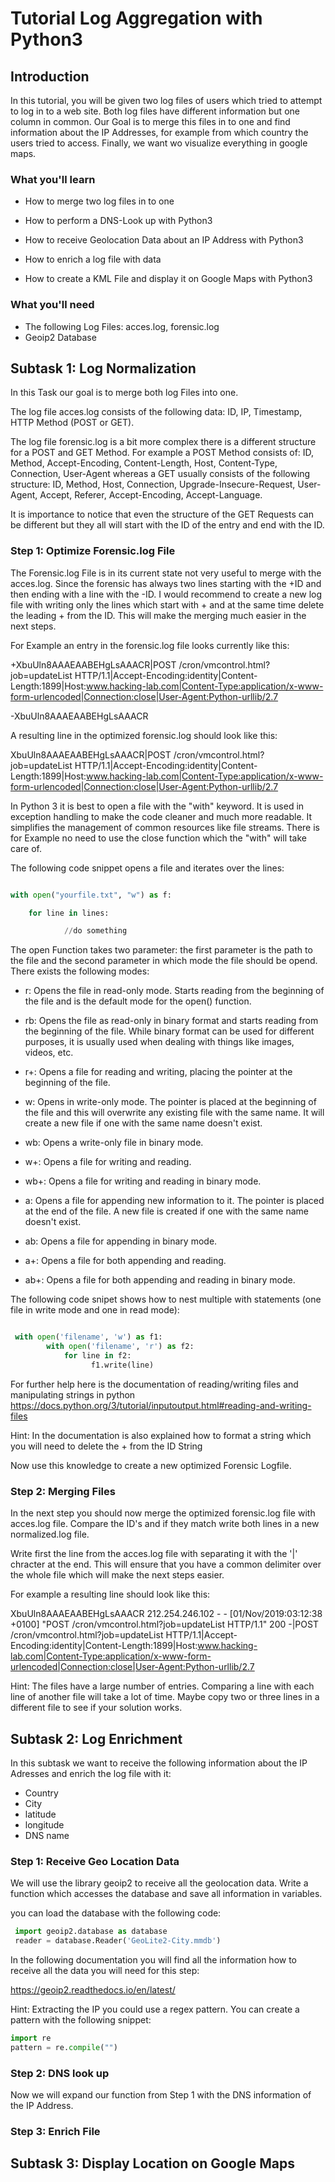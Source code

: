 

# Tutorial Log Aggregation with Python3 

  

## Introduction 

In this tutorial, you will be given two log files of users which tried to attempt to log in to a web site. Both log files have different information but one column in common. Our Goal is to merge this files in to one and find information about the IP Addresses, for example from which country the users tried to access. Finally, we want wo visualize everything in google maps. 


### What you'll learn 

* How to merge two log files in to one 

* How to perform a DNS-Look up with Python3 

* How to receive Geolocation Data about an IP Address with Python3 

* How to enrich a log file with data 

* How to create a KML File and display it on Google Maps with Python3 

  

### What you'll need 

* The following Log Files: acces.log, forensic.log 
* Geoip2 Database

  

## Subtask 1: Log Normalization 

  

In this Task our goal is to merge both log Files into one.  

  

The log file acces.log consists of the following data: ID, IP, Timestamp, HTTP Method (POST or GET). 

  

The log file forensic.log is a bit more complex there is a different structure for a POST and GET Method. For example a POST Method consists of: ID, Method, Accept-Encoding, Content-Length, Host, Content-Type, Connection, User-Agent whereas a GET usually consists of the following structure: ID, Method, Host, Connection, Upgrade-Insecure-Request, User-Agent, Accept, Referer, Accept-Encoding, Accept-Language. 

  

It is importance to notice that even the structure of the GET Requests can be different but they all will start with the ID of the entry and end with the ID. 

  

### Step 1: Optimize Forensic.log File 

  

The Forensic.log File is in its current state not very useful to merge with the acces.log. Since the forensic has always two lines starting with the +ID and then ending with a line with the -ID. I would recommend to create a new log file with writing only the lines which start with + and at the same time delete the leading + from the ID. This will make the merging much easier in the next steps. 

For Example an entry in the forensic.log file looks currently like this:

+XbuUln8AAAEAABEHgLsAAACR|POST /cron/vmcontrol.html?job=updateList HTTP/1.1|Accept-Encoding:identity|Content-Length:1899|Host:www.hacking-lab.com|Content-Type:application/x-www-form-urlencoded|Connection:close|User-Agent:Python-urllib/2.7

-XbuUln8AAAEAABEHgLsAAACR

A resulting line in the optimized forensic.log should look like this:

XbuUln8AAAEAABEHgLsAAACR|POST /cron/vmcontrol.html?job=updateList HTTP/1.1|Accept-Encoding:identity|Content-Length:1899|Host:www.hacking-lab.com|Content-Type:application/x-www-form-urlencoded|Connection:close|User-Agent:Python-urllib/2.7

  
In Python 3 it is best to open a file with the "with" keyword. It is used in exception handling to make the code cleaner and much more readable. It simplifies the management of common resources like file streams. There is for Example no need to use the close function which the "with" will take care of. 

  
The following code snippet opens a file and iterates over the lines: 

  

```python 

with open("yourfile.txt", "w") as f: 

    for line in lines: 

            //do something 

``` 

The open Function takes two parameter: the first parameter is the path to the file and the second parameter in which mode the file should be opend. There exists the following modes: 

* r: Opens the file in read-only mode. Starts reading from the beginning of the file and is the default mode for the open() function. 

* rb: Opens the file as read-only in binary format and starts reading from the beginning of the file. While binary format can be used for different purposes, it is usually used when dealing with things like images, videos, etc. 

* r+: Opens a file for reading and writing, placing the pointer at the beginning of the file. 

* w: Opens in write-only mode. The pointer is placed at the beginning of the file and this will overwrite any existing file with the same name. It will create a new file if one with the same name doesn't exist. 

* wb: Opens a write-only file in binary mode. 

* w+: Opens a file for writing and reading. 

* wb+: Opens a file for writing and reading in binary mode. 

* a: Opens a file for appending new information to it. The pointer is placed at the end of the file. A new file is created if one with the same name doesn't exist. 

* ab: Opens a file for appending in binary mode. 

* a+: Opens a file for both appending and reading. 

* ab+: Opens a file for both appending and reading in binary mode. 

The following code snipet shows how to nest multiple with statements (one file in write mode and one in read mode):

```python 

 with open('filename', 'w') as f1:
        with open('filename', 'r') as f2:
            for line in f2:
                  f1.write(line)

``` 
  

For further help here is the documentation of reading/writing files and manipulating strings in python https://docs.python.org/3/tutorial/inputoutput.html#reading-and-writing-files 

  
Hint: In the documentation is also explained how to format a string which you will need to delete the + from the ID String 


Now use this knowledge to create a new optimized Forensic Logfile. 


### Step 2: Merging Files 


In the next step you should now merge the optimized forensic.log file with acces.log file. Compare the ID's and if they match write both lines in a new normalized.log file.

Write first the line from the acces.log file with separating it with the '|' chracter at the end. This will ensure that you have a common delimiter over the whole file which will make the next steps easier.

For example a resulting line should look like this:

XbuUln8AAAEAABEHgLsAAACR 212.254.246.102 - - [01/Nov/2019:03:12:38 +0100] "POST /cron/vmcontrol.html?job=updateList HTTP/1.1" 200 -|POST /cron/vmcontrol.html?job=updateList HTTP/1.1|Accept-Encoding:identity|Content-Length:1899|Host:www.hacking-lab.com|Content-Type:application/x-www-form-urlencoded|Connection:close|User-Agent:Python-urllib/2.7

Hint: The files have a large number of entries. Comparing a line with each line of another file will take a lot of time. Maybe copy two or three lines in a different file to see if your solution works.
  

## Subtask 2: Log Enrichment 

In this subtask we want to receive the following information about the IP Adresses and enrich the log file with it:
* Country
* City
* latitude
* longitude
* DNS name
  

### Step 1: Receive Geo Location Data 

We will use the library geoip2 to receive all the geolocation data. Write a function which accesses the database and save all information in variables.

you can load the database with the following code:

```python 
 import geoip2.database as database
 reader = database.Reader('GeoLite2-City.mmdb')
``` 

In the following documentation you will find all the information how to receive all the data you will need for this step:

https://geoip2.readthedocs.io/en/latest/

Hint: Extracting the IP you could use a regex pattern. You can create a pattern with the following snippet:
```python 
import re
pattern = re.compile("")
``` 

### Step 2: DNS look up

Now we will expand our function from Step 1 with the DNS information of the IP Address.

### Step 3: Enrich File

  

## Subtask 3: Display Location on Google Maps 

 

 
